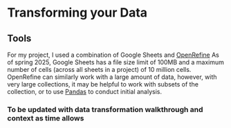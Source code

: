 # Transforming your Data

## Tools
For my project, I used a combination of Google Sheets and [OpenRefine]() 
As of spring 2025, Google Sheets has a file size limit of 100MB and a maximum number of cells (across all sheets in a project) of 10 million cells. OpenRefine can similarly work with a large amount of data, however, with very large collections, it may be helpful to work with subsets of the collection, or to use [Pandas](https://pandas.pydata.org/docs/) to conduct initial analysis.

### To be updated with data transformation walkthrough and context as time allows